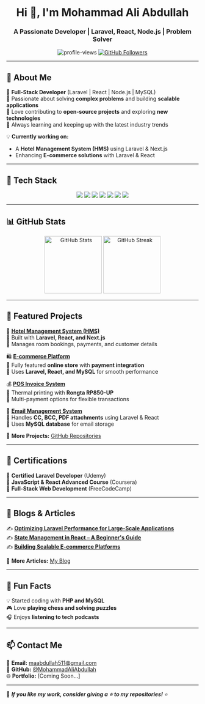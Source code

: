<!-- Header Section -->
<h1 align="center">Hi 👋, I'm Mohammad Ali Abdullah</h1>
<h3 align="center">A Passionate Developer | Laravel, React, Node.js | Problem Solver</h3>

<!-- Profile Views & Social Badges -->
<p align="center">
  <img src="https://komarev.com/ghpvc/?username=MohammadAliAbdullah&label=Profile%20Views&color=0e75b6&style=flat" alt="profile-views" />
  <a href="https://github.com/MohammadAliAbdullah?tab=followers">
    <img src="https://img.shields.io/github/followers/MohammadAliAbdullah?label=Followers&style=social" alt="GitHub Followers" />
  </a>
</p>

---

## 🚀 About Me  
🔹 **Full-Stack Developer** (Laravel | React | Node.js | MySQL)  
🔹 Passionate about solving **complex problems** and building **scalable applications**  
🔹 Love contributing to **open-source projects** and exploring **new technologies**  
🔹 Always learning and keeping up with the latest industry trends  

💡 **Currently working on:**  
- A **Hotel Management System (HMS)** using Laravel & Next.js  
- Enhancing **E-commerce solutions** with Laravel & React  

---

## 🔧 Tech Stack  
<p align="center">
  <img src="https://img.shields.io/badge/Laravel-F55247?style=for-the-badge&logo=laravel&logoColor=white" />
  <img src="https://img.shields.io/badge/React-61DAFB?style=for-the-badge&logo=react&logoColor=black" />
  <img src="https://img.shields.io/badge/Node.js-339933?style=for-the-badge&logo=nodedotjs&logoColor=white" />
  <img src="https://img.shields.io/badge/MySQL-4479A1?style=for-the-badge&logo=mysql&logoColor=white" />
  <img src="https://img.shields.io/badge/Tailwind_CSS-06B6D4?style=for-the-badge&logo=tailwindcss&logoColor=white" />
  <img src="https://img.shields.io/badge/Git-F05032?style=for-the-badge&logo=git&logoColor=white" />
  <img src="https://img.shields.io/badge/Linux-FCC624?style=for-the-badge&logo=linux&logoColor=black" />
</p>

---
## 📊 GitHub Stats  
<p align="center">
  <img src="https://github-readme-stats.vercel.app/api?username=MohammadAliAbdullah&show_icons=true&theme=dark" height="150" alt="GitHub Stats"/>
  <img src="https://github-readme-streak-stats.herokuapp.com/?user=MohammadAliAbdullah&theme=dark" height="150" alt="GitHub Streak" />
</p>


---

## 📂 Featured Projects  
🚀 **[Hotel Management System (HMS)](https://github.com/MohammadAliAbdullah/hms)**  
🔹 Built with **Laravel, React, and Next.js**  
🔹 Manages room bookings, payments, and customer details  

🛍️ **[E-commerce Platform](https://github.com/MohammadAliAbdullah/ecommerce)**  
🔹 Fully featured **online store** with **payment integration**  
🔹 Uses **Laravel, React, and MySQL** for smooth performance  

💰 **[POS Invoice System](https://github.com/MohammadAliAbdullah/pos-invoice)**  
🔹 Thermal printing with **Rongta RP850-UP**  
🔹 Multi-payment options for flexible transactions  

📧 **[Email Management System](https://github.com/MohammadAliAbdullah/email-system)**  
🔹 Handles **CC, BCC, PDF attachments** using Laravel & React  
🔹 Uses **MySQL database** for email storage  

🔗 **More Projects:** [GitHub Repositories](https://github.com/MohammadAliAbdullah?tab=repositories)  

---

## 📜 Certifications  
📌 **Certified Laravel Developer** (Udemy)  
📌 **JavaScript & React Advanced Course** (Coursera)  
📌 **Full-Stack Web Development** (FreeCodeCamp)  

---

## 📝 Blogs & Articles  
✍️ **[Optimizing Laravel Performance for Large-Scale Applications](https://medium.com/@MohammadAliAbdullah/optimizing-laravel-performance)**  
✍️ **[State Management in React – A Beginner's Guide](https://dev.to/mohammadaliabdullah/react-state-management)**  
✍️ **[Building Scalable E-commerce Platforms](https://hashnode.com/@MohammadAliAbdullah/ecommerce-scalability)**  

📰 **More Articles:** [My Blog](https://medium.com/@MohammadAliAbdullah)  

---

## 🎯 Fun Facts  
💡 Started coding with **PHP and MySQL**  
🎮 Love **playing chess and solving puzzles**  
🎧 Enjoys **listening to tech podcasts**  

---

## 📫 Contact Me  
📩 **Email:** maabdullah511@gmail.com  
💼 **GitHub:** [@MohammadAliAbdullah](https://github.com/MohammadAliAbdullah)  
🌐 **Portfolio:** [Coming Soon...]  

---

🌟 **_If you like my work, consider giving a ⭐ to my repositories!_** ⭐
